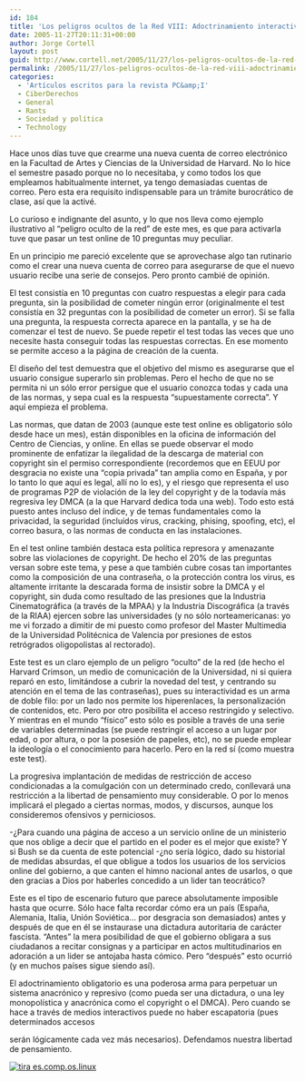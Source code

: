 ```yaml
---
id: 184
title: 'Los peligros ocultos de la Red VIII: Adoctrinamiento interactivo obligatorio (PC&amp;I 35)'
date: 2005-11-27T20:11:31+00:00
author: Jorge Cortell
layout: post
guid: http://www.cortell.net/2005/11/27/los-peligros-ocultos-de-la-red-viii-adoctrinamiento-interactivo-obligatorio-pci-35/
permalink: /2005/11/27/los-peligros-ocultos-de-la-red-viii-adoctrinamiento-interactivo-obligatorio-pci-35/
categories:
  - 'Artí­culos escritos para la revista PC&amp;I'
  - CiberDerechos
  - General
  - Rants
  - Sociedad y polí­tica
  - Technology
---
```

Hace unos dí­as tuve que crearme una nueva cuenta de correo electrónico en la Facultad de Artes y Ciencias de la Universidad de Harvard. No lo hice el semestre pasado porque no lo necesitaba, y como todos los que empleamos habitualmente internet, ya tengo demasiadas cuentas de correo. Pero esta era requisito indispensable para un trámite burocrático de clase, así­ que la activé.

Lo curioso e indignante del asunto, y lo que nos lleva como ejemplo ilustrativo al &#8220;peligro oculto de la red&#8221; de este mes, es que para activarla tuve que pasar un test online de 10 preguntas muy peculiar.

En un principio me pareció excelente que se aprovechase algo tan rutinario como el crear una nueva cuenta de correo para asegurarse de que el nuevo usuario recibe una serie de consejos. Pero pronto cambié de opinión.

El test consistí­a en 10 preguntas con cuatro respuestas a elegir para cada pregunta, sin la posibilidad de cometer ningún error (originalmente el test consistí­a en 32 preguntas con la posibilidad de cometer un error). Si se falla una pregunta, la respuesta correcta aparece en la pantalla, y se ha de comenzar el test de nuevo. Se puede repetir el test todas las veces que uno necesite hasta conseguir todas las respuestas correctas. En ese momento se permite acceso a la página de creación de la cuenta.

El diseño del test demuestra que el objetivo del mismo es asegurarse que el usuario consigue superarlo sin problemas. Pero el hecho de que no se permita ni un sólo error persigue que el usuario conozca todas y cada una de las normas, y sepa cual es la respuesta &#8220;supuestamente correcta&#8221;. Y aquí­ empieza el problema.

Las normas, que datan de 2003 (aunque este test online es obligatorio sólo desde hace un mes), están disponibles en la oficina de información del Centro de Ciencias, y online. En ellas se puede observar el modo prominente de enfatizar la ilegalidad de la descarga de material con copyright sin el permiso correspondiente (recordemos que en EEUU por desgracia no existe una &#8220;copia privada&#8221; tan amplia como en España, y por lo tanto lo que aquí­ es legal, allí­ no lo es), y el riesgo que representa el uso de programas P2P de violación de la ley del copyright y de la todaví­a más regresiva ley DMCA (a la que Harvard dedica toda una web). Todo esto está puesto antes incluso del í­ndice, y de temas fundamentales como la privacidad, la seguridad (incluí­dos virus, cracking, phising, spoofing, etc), el correo basura, o las normas de conducta en las instalaciones.

En el test online también destaca esta polí­tica represora y amenazante sobre las violaciones de copyright. De hecho el 20% de las preguntas versan sobre este tema, y pese a que también cubre cosas tan importantes como la composición de una contraseña, o la protección contra los virus, es altamente irritante la descarada forma de insistir sobre la DMCA y el copyright, sin duda como resultado de las presiones que la Industria Cinematográfica (a través de la MPAA) y la Industria Discográfica (a través de la RIAA) ejercen sobre las universidades (y no sólo norteamericanas: yo me vi forzado a dimitir de mi puesto como profesor del Master Multimedia de la Universidad Politécnica de Valencia por presiones de estos retrógrados oligopolistas al rectorado).

Este test es un claro ejemplo de un peligro &#8220;oculto&#8221; de la red (de hecho el Harvard Crimson, un medio de comunicación de la Universidad, ni si quiera reparó en esto, limitándose a cubrir la novedad del test, y centrando su atención en el tema de las contraseñas), pues su interactividad es un arma de doble filo: por un lado nos permite los hiperenlaces, la personalización de contenidos, etc. Pero por otro posibilita el acceso restringido y selectivo. Y mientras en el mundo &#8220;fí­sico&#8221; esto sólo es posible a través de una serie de variables determinadas (se puede restringir el acceso a un lugar por edad, o por altura, o por la posesión de papeles, etc), no se puede emplear la ideologí­a o el conocimiento para hacerlo. Pero en la red sí­ (como muestra este test).

La progresiva implantación de medidas de restricción de acceso condicionadas a la comulgación con un determinado credo, conllevará una restricción a la libertad de pensamiento muy considerable. O por lo menos implicará el plegado a ciertas normas, modos, y discursos, aunque los consideremos ofensivos y perniciosos.

-¿Para cuando una página de acceso a un servicio online de un ministerio que nos oblige a decir que el partido en el poder es el mejor que existe? Y si Bush se da cuenta de este potencial -¿no serí­a lógico, dado su historial de medidas absurdas, el que obligue a todos los usuarios de los servicios online del gobierno, a que canten el himno nacional antes de usarlos, o que den gracias a Dios por haberles concedido a un lider tan teocrático?

Este es el tipo de escenario futuro que parece absolutamente imposible hasta que ocurre. Sólo hace falta recordar cómo era un paí­s (España, Alemania, Italia, Unión Soviética&#8230; por desgracia son demasiados) antes y después de que en él se instaurase una dictadura autoritaria de carácter fascista. &#8220;Antes&#8221; la mera posibilidad de que el gobierno obligara a sus ciudadanos a recitar consignas y a participar en actos multitudinarios en adoración a un lider se antojaba hasta cómico. Pero &#8220;después&#8221; esto ocurrió (y en muchos paí­ses sigue siendo así­).

El adoctrinamiento obligatorio es una poderosa arma para perpetuar un sistema anacrónico y represivo (como pueda ser una dictadura, o una ley monopolí­stica y anacrónica como el copyright o el DMCA). Pero cuando se hace a través de medios interactivos puede no haber escapatoria (pues determinados accesos
  
serán lógicamente cada vez más necesarios). Defendamos nuestra libertad de pensamiento.

[<img border="0" alt="tira es.comp.os.linux" src="http://mirror3.escomposlinux.org/tira/ecol-225.png" />](http://tira.escomposlinux.org)